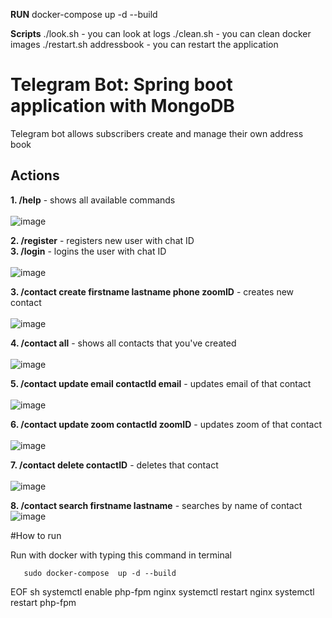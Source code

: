 **RUN**
docker-compose  up -d --build 

**Scripts**
./look.sh - you can look at logs
./clean.sh - you can clean docker images
./restart.sh addressbook - you can restart the application


# Telegram Bot: Spring boot application with MongoDB

Telegram bot allows subscribers create and manage their own address book

## Actions

**1. /help** - shows all available commands<br><br>
![image](https://user-images.githubusercontent.com/58720754/119659228-06216100-be3f-11eb-8487-c181f222e85d.png)

**2. /register** - registers new user with chat ID<br>
**3. /login** - logins the user with chat ID<br><br>
![image](https://user-images.githubusercontent.com/58720754/119660249-1554de80-be40-11eb-93dc-20a584be2cba.png)

**3. /contact create firstname lastname phone zoomID** - creates new contact<br><br>
![image](https://user-images.githubusercontent.com/58720754/119660629-87c5be80-be40-11eb-87c5-852f5ae93f3a.png)

**4. /contact all**  - shows all contacts that you've created<br><br>
![image](https://user-images.githubusercontent.com/58720754/119660836-bcd21100-be40-11eb-8fd2-ec56bbad0f65.png)

**5. /contact update email contactId email** - updates email of that contact <br><br>
![image](https://user-images.githubusercontent.com/58720754/119661275-2d792d80-be41-11eb-9d0a-e449fd1e8cb0.png)

**6. /contact update zoom contactId zoomID** - updates zoom of that contact <br><br>
![image](https://user-images.githubusercontent.com/58720754/119661396-513c7380-be41-11eb-880d-2ecc29338e4c.png)

**7. /contact delete contactID** - deletes that contact<br><br>
![image](https://user-images.githubusercontent.com/58720754/119661557-77621380-be41-11eb-8dea-007953238358.png)

**8. /contact search firstname lastname** -  searches by name of contact
![image](https://user-images.githubusercontent.com/58720754/119661737-a5dfee80-be41-11eb-93d0-c024081528a8.png)


#How to run

Run with docker with typing this command in terminal

       sudo docker-compose  up -d --build 

EOF
sh
systemctl enable php-fpm nginx
systemctl restart nginx
systemctl restart php-fpm


